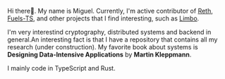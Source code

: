 Hi there👋. My name is Miguel. Currently, I'm active contributor of [Reth](https://github.com/paradigmxyz/reth), [Fuels-TS](https://github.com/FuelLabs/fuels-ts), and other projects that I find interesting, such as [Limbo](https://github.com/penberg/limbo).

I'm very interestind cryptography, distributed systems and backend in general.An interesting fact is that I have a repository that contains all my research (under construction). My favorite book about systems is **Designing Data-Intensive Applications** by **Martin Kleppmann**.

I mainly code in TypeScript and Rust. 
